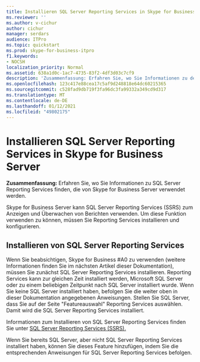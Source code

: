 ```yaml
---
title: Installieren SQL Server Reporting Services in Skype for Business Server
ms.reviewer: ''
ms.author: v-cichur
author: cichur
manager: serdars
audience: ITPro
ms.topic: quickstart
ms.prod: skype-for-business-itpro
f1.keywords:
- NOCSH
localization_priority: Normal
ms.assetid: 638a1d0c-1ac7-4735-83f2-4df3d03c7cf9
description: 'Zusammenfassung: Erfahren Sie, wo Sie Informationen zu den von Skype for Business Server SQL Server Reporting Services finden können.'
ms.openlocfilehash: 123c417e88cea17c5af9d248818e64dc60215365
ms.sourcegitcommit: c528fad9db719f3fa96dc3fa99332a349cd9d317
ms.translationtype: MT
ms.contentlocale: de-DE
ms.lasthandoff: 01/12/2021
ms.locfileid: "49802175"
---
```

# <a name="install-sql-server-reporting-services-in-skype-for-business-server"></a>Installieren SQL Server Reporting Services in Skype for Business Server 
 
**Zusammenfassung:** Erfahren Sie, wo Sie Informationen zu SQL Server Reporting Services finden, die von Skype for Business Server verwendet werden.
  
Skype for Business Server kann SQL Server Reporting Services (SSRS) zum Anzeigen und Überwachen von Berichten verwenden. Um diese Funktion verwenden zu können, müssen Sie Reporting Services installieren und konfigurieren.
  
## <a name="install-sql-server-reporting-services"></a>Installieren von SQL Server Reporting Services

Wenn Sie beabsichtigen, Skype for Business #A0 zu verwenden (weitere Informationen finden Sie im nächsten Artikel dieser Dokumentation), müssen Sie zunächst SQL Server Reporting Services installieren. Reporting Services kann zur gleichen Zeit installiert werden, Microsoft SQL Server oder zu einem beliebigen Zeitpunkt nach SQL Server installiert wurde. Wenn Sie keine SQL Server installiert haben, befolgen Sie die weiter oben in dieser Dokumentation angegebenen Anweisungen. Stellen Sie SQL Server, dass Sie auf der Seite "Featureauswahl" Reporting Services auswählen. Damit wird die SQL Server Reporting Services installiert.
  
Informationen zum Installieren von SQL Server Reporting Services finden Sie unter [SQL Server Reporting Services (SSRS).](https://technet.microsoft.com/library/ms159106.aspx)
  
Wenn Sie bereits SQL Server, aber nicht SQL Server Reporting Services installiert haben, können Sie dieses Feature hinzufügen, indem Sie die entsprechenden Anweisungen für SQL Server Reporting Services befolgen. 
  

